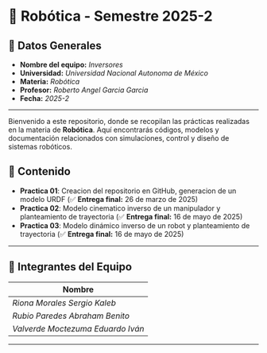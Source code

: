 # 🤖 **Robótica - Semestre 2025-2**

## 📌 **Datos Generales**
- **Nombre del equipo:** _Inversores_
- **Universidad:** _Universidad Nacional Autonoma de México_
- **Materia:** _Robótica_
- **Profesor:** _Roberto Angel Garcia Garcia_
- **Fecha:** _2025-2_
---
Bienvenido a este repositorio, donde se recopilan las prácticas realizadas en la materia de **Robótica**. Aquí encontrarás códigos, modelos y documentación relacionados con simulaciones, control y diseño de sistemas robóticos.  

## 📌 Contenido  
- **Practica 01**: Creacion del repositorio en GitHub, generacion de un modelo URDF (✅ **Entrega final:** 26 de marzo de 2025)
- **Practica 02**: Modelo cinematico inverso de un manipulador y planteamiento de trayectoria (✅ **Entrega final:** 16 de mayo de 2025)
- **Practica 03**: Modelo dinámico inverso de un robot y planteamiento de trayectoria (✅ **Entrega final:** 16 de mayo de 2025)
---

## 👥 **Integrantes del Equipo**
| Nombre        | 
|--------------|
| _Riona Morales Sergio Kaleb_ |
| _Rubio Paredes Abraham Benito_ |
| _Valverde Moctezuma Eduardo Iván_ | 

---
